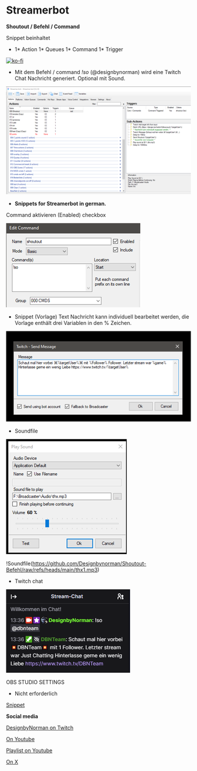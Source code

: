 # Streamerbot
__Shoutout / Befehl / Command__

Snippet beinhaltet

- 1* Action 1* Queues 1* Command 1* Trigger
  
[![ko-fi](https://storage.ko-fi.com/cdn/brandasset/kofi_button_dark.png)](https://ko-fi.com/W7W5Z38WJ)

- Mit dem Befehl / command _!so_ (@designbynorman) wird eine Twitch Chat Nachricht generiert. Optional mit Sound. 

![sb](https://github.com/Designbynorman/Shoutout-Befehl/blob/main/SO.png)

- __Snippets for Streamerbot in german.__

Command aktivieren (Enabled) checkbox

![sb](https://github.com/Designbynorman/Shoutout-Befehl/blob/main/aktivieren.png)

- Snippet (Vorlage) Text Nachricht kann individuell bearbeitet werden, die Vorlage enthält drei Variablen in den % Zeichen.

![sb](https://github.com/Designbynorman/Shoutout-Befehl/blob/main/msg.png)

- Soundfile

![sb](https://github.com/Designbynorman/Shoutout-Befehl/blob/main/sound.png)

!Soundfile(https://github.com/Designbynorman/Shoutout-Befehl/raw/refs/heads/main/thx1.mp3)

- Twitch chat

![sb](https://github.com/Designbynorman/Shoutout-Befehl/blob/main/chat.png)

OBS STUDIO SETTINGS

- Nicht erforderlich

[Snippet](https://github.com/Designbynorman/Shoutout-Befehl/blob/main/snippet)

__Social media__

[DesignbyNorman on Twitch](https://www.twitch.tv/designbynorman)

[On Youtube](https://www.youtube.com/@DesignbyNorman)

[Playlist on Youtube](https://www.youtube.com/playlist?list=PLrgOpxS02b-PncLHRg-5W7kJ3o4TT6DhM)

[On X](https://x.com/Designbynorman)
